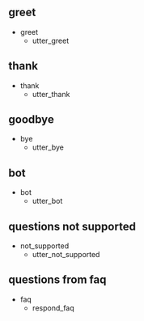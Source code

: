## greet
* greet
  - utter_greet

## thank
* thank
  - utter_thank

## goodbye
* bye
  - utter_bye

## bot
* bot
  - utter_bot

## questions not supported
* not_supported
  - utter_not_supported

## questions from faq
* faq
  - respond_faq
